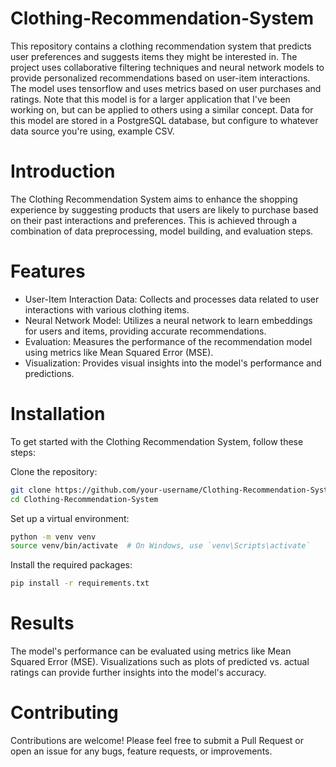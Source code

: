 # Clothing-Recommendation-System
This repository contains a clothing recommendation system that predicts user preferences and suggests items they might be interested in. The project uses collaborative filtering techniques and neural network models to provide personalized recommendations based on user-item interactions. The model uses tensorflow and uses metrics based on user purchases and ratings. Note that this model is for a larger application that I've been working on, but can be applied to others using a similar concept. Data for this model are stored in a PostgreSQL database, but configure to whatever data source you're using, example CSV.

# Introduction
The Clothing Recommendation System aims to enhance the shopping experience by suggesting products that users are likely to purchase based on their past interactions and preferences. This is achieved through a combination of data preprocessing, model building, and evaluation steps.

# Features
- User-Item Interaction Data: Collects and processes data related to user interactions with various clothing items.
- Neural Network Model: Utilizes a neural network to learn embeddings for users and items, providing accurate recommendations.
- Evaluation: Measures the performance of the recommendation model using metrics like Mean Squared Error (MSE).
- Visualization: Provides visual insights into the model's performance and predictions.

# Installation
To get started with the Clothing Recommendation System, follow these steps:

Clone the repository:
```bash
git clone https://github.com/your-username/Clothing-Recommendation-System.git
cd Clothing-Recommendation-System
```

Set up a virtual environment:
```bash
python -m venv venv
source venv/bin/activate  # On Windows, use `venv\Scripts\activate`
```

Install the required packages:
```bash
pip install -r requirements.txt
```

# Results
The model's performance can be evaluated using metrics like Mean Squared Error (MSE). Visualizations such as plots of predicted vs. actual ratings can provide further insights into the model's accuracy.

# Contributing
Contributions are welcome! Please feel free to submit a Pull Request or open an issue for any bugs, feature requests, or improvements.
